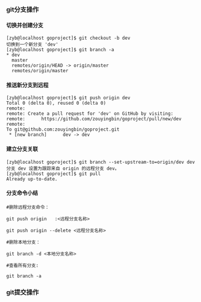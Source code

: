 ### **git分支操作**

#### 切换并创建分支

```shell
[zyb@localhost goproject]$ git checkout -b dev
切换到一个新分支 'dev'
[zyb@localhost goproject]$ git branch -a
* dev
  master
  remotes/origin/HEAD -> origin/master
  remotes/origin/master
```

#### 推送新分支到远程

```shell
[zyb@localhost goproject]$ git push origin dev
Total 0 (delta 0), reused 0 (delta 0)
remote: 
remote: Create a pull request for 'dev' on GitHub by visiting:
remote:      https://github.com/zouyingbin/goproject/pull/new/dev
remote: 
To git@github.com:zouyingbin/goproject.git
 * [new branch]      dev -> dev
```

#### 建立分支关联

```shell
[zyb@localhost goproject]$ git branch --set-upstream-to=origin/dev dev
分支 dev 设置为跟踪来自 origin 的远程分支 dev。
[zyb@localhost goproject]$ git pull
Already up-to-date.
```

#### 分支命令小结

```shell
#删除远程分支命令：

git push origin   :<远程分支名称> 

git push origin --delete <远程分支名称>

#删除本地分支：

git branch -d <本地分支名称>

#查看所有分支:

git branch -a
```



### git提交操作